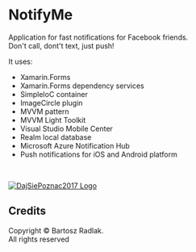 # NotifyMe

Application for fast notifications for Facebook friends. </br>
Don't call, dont't text, just push! </br>

It uses:
* Xamarin.Forms
* Xamarin.Forms dependency services
* SimpleIoC container
* ImageCircle plugin
* MVVM pattern
* MVVM Light Toolkit
* Visual Studio Mobile Center
* Realm local database
* Microsoft Azure Notification Hub
* Push notifications for iOS and Android platform

</br>

[![DajSiePoznac2017 Logo](http://uczestnicy.dajsiepoznac.pl/Content/logo/dsp2017-logo.png)](http://dajsiepoznac.pl/)



## Credits
Copyright &copy; Bartosz Radlak.</br> All rights reserved
